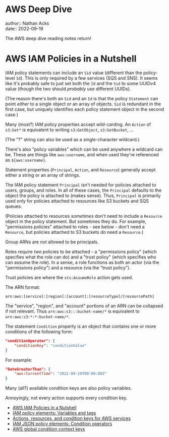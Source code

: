 # AWS Deep Dive

author:: Nathan Acks  
date:: 2022-09-19

The AWS deep dive reading notes return!

# AWS IAM Policies in a Nutshell

IAM policy statements can include an `Sid` value (different than the policy-level `Id`). This is only required by a few services (SQS and SNS). It seems like it's probably safe to just set both the `Id` and the `Sid` to some UUIDv4 value (though the two should *probably* use different UUIDs).

(The reason there's both an `Sid` and an `Id` is that the policy `Statement` can point *either* to a single object *or* an array of objects. `Sid` is redundant in the first case, but uniquely identifies each policy statement object in the second case.)

Many (most?) IAM policy properties accept wild-carding. An `Action` of `s3:Get*` is equivalent to writing `s3:GetObject`, `s3:GetBucket`, ...

(The "?" string can also be used as a single-character wildcard.)

There's also "policy variables" which can be used anywhere a wildcard can be. These are things like `aws:username`, and when used they're referenced as `${aws:username}`.

Statement properties (`Principal`, `Action`, and `Resource`) generally accept either a string or an array of strings.

The IAM policy statement `Principal` isn't needed for policies attached to users, groups, and roles. In all of these cases, the `Principal` defaults to the object the policy is attached to (makes sense). Thus, `Principal` is primarily used only for policies attached to resources like S3 buckets and SQS queues.

(Policies attached to resources *sometimes* don't need to include a `Resource` object in the policy statement. But sometimes they do. For example, "permissions policies" attached to roles - see below - don't need a `Resource`, but policies attached to S3 buckets *do* need a `Resource`.)

Group ARNs are *not* allowed to be principals.

Roles require *two* policies to be attached - a "permissions policy" (which specifies what the role can do) and a "trust policy" (which specifies who can assume the role). In a sense, a role functions as both an actor (via the "permissions policy") and a resource (via the "trust policy").

Trust policies are where the `sts:AssumeRole` action gets used.

The ARN format:

```
arn:aws:[service]:[region]:[account]:[resourceType]/[resourcePath]
```

The "service", "region", and "account" portions of an ARN can be collapsed if not relevant. Thus `arn:aws:s3:::bucket-name/*` is equivalent to `arn:aws:s3:*:*:bucket-name/*`.

The statement `Condition` property is an object that contains one or more conditions of the following form:

```json
"conditionOperator": {
	"conditionKey": "conditionValue"
}
```

For example:

```json
"DateGreaterThan": {
	"aws:CurrentTime": "2022-09-19T00:00:00Z"
}
```

Many (all?) available condition keys are also policy variables.

Annoyingly, not every action supports every condition key.

* [AWS IAM Policies in a Nutshell](https://start.jcolemorrison.com/aws-iam-policies-in-a-nutshell/)
* [IAM policy elements: Variables and tags](https://docs.aws.amazon.com/IAM/latest/UserGuide/reference_policies_variables.html)
* [Actions, resources, and condition keys for AWS services](https://docs.aws.amazon.com/service-authorization/latest/reference/reference_policies_actions-resources-contextkeys.html)
* [IAM JSON policy elements: Condition operators](https://docs.aws.amazon.com/IAM/latest/UserGuide/reference_policies_elements_condition_operators.html)
* [AWS global condition context keys](https://docs.aws.amazon.com/IAM/latest/UserGuide/reference_policies_condition-keys.html)
